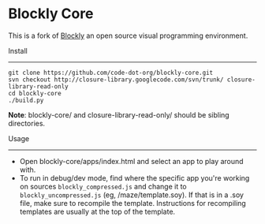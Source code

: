 # Blockly Core

This is a fork of [Blockly](https://code.google.com/p/blockly/) an open source visual programming environment.


Install
_________

```
git clone https://github.com/code-dot-org/blockly-core.git
svn checkout http://closure-library.googlecode.com/svn/trunk/ closure-library-read-only
cd blockly-core
./build.py
```

__Note__: blockly-core/ and closure-library-read-only/ should be sibling directories.


Usage
__________

- Open blockly-core/apps/index.html and select an app to play around with.
- To run in debug/dev mode, find where the specific app you're working on sources `blockly_compressed.js` and change it to `blockly_uncompressed.js` (eg, /maze/template.soy). If that is in a .soy file, make sure to recompile the template. Instructions for recompiling templates are usually at the top of the template.

